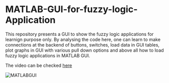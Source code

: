 # MATLAB-GUI-for-fuzzy-logic-Application
This repository presents a GUI to show the fuzzy logic applications for learnign purpose only. By analysing the code here, one can learn to make connections at the backend of buttons, switches, load data in GUI tables, plot graphs in GUI with various pull down options and above all how to load fuzzy logic applications in MATLAB GUI.

The video can be checked [here](https://free-thesis.com/product/matlab-gui-presentation-for-fuzzy-logic-application/)


![MATLABGUI](https://free-thesis.com/wp-content/uploads/2019/05/GUI-for-fuzzy-logic-fis-file.png)

